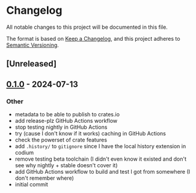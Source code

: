 # Changelog
All notable changes to this project will be documented in this file.

The format is based on [Keep a Changelog](https://keepachangelog.com/en/1.0.0/),
and this project adheres to [Semantic Versioning](https://semver.org/spec/v2.0.0.html).

## [Unreleased]

## [0.1.0](https://github.com/babichjacob/experimenting-with-binstall/releases/tag/v0.1.0) - 2024-07-13

### Other
- metadata to be able to publish to crates.io
- add release-plz GitHub Actions workflow
- stop testing nightly in GitHub Actions
- try (cause I don't know if it works) caching in GitHub Actions
- check the powerset of crate features
- add `.history/` to `gitignore` since I have the local history extension in codium
- remove testing beta toolchain (I didn't even know it existed and don't see why nightly + stable doesn't cover it)
- add GitHub Actions workflow to build and test I got from somewhere (I don't remember where)
- initial commit
